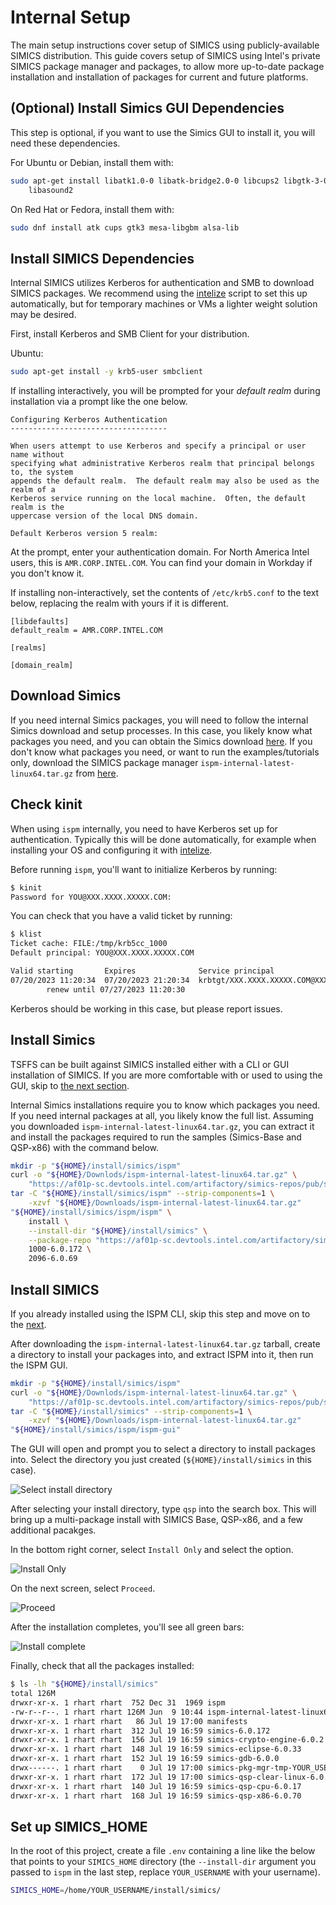 # Internal Setup

The main setup instructions cover setup of SIMICS using publicly-available SIMICS
distribution. This guide covers setup of SIMICS using Intel's private SIMICS
package manager and packages, to allow more up-to-date package installation and
installation of packages for current and future platforms.

## (Optional) Install Simics GUI Dependencies

This step is optional, if you want to use the Simics GUI to install it, you will need
these dependencies.

For Ubuntu or Debian, install them with:

```sh
sudo apt-get install libatk1.0-0 libatk-bridge2.0-0 libcups2 libgtk-3-0 libgbm1 \
    libasound2
```

On Red Hat or Fedora, install them with:

```sh
sudo dnf install atk cups gtk3 mesa-libgbm alsa-lib
```

## Install SIMICS Dependencies

Internal SIMICS utilizes Kerberos for authentication and SMB to download SIMICS
packages. We recommend using the
[intelize](https://github.com/intel-innersource/applications.provisioning.linux-at-intel.intelize/)
script to set this up automatically, but for temporary machines or VMs a lighter weight
solution may be desired.

First, install Kerberos and SMB Client for your distribution.

Ubuntu:

```sh
sudo apt-get install -y krb5-user smbclient
```

If installing interactively, you will be prompted for your *default realm* during
installation via a prompt like the one below.

```text
Configuring Kerberos Authentication
-----------------------------------

When users attempt to use Kerberos and specify a principal or user name without
specifying what administrative Kerberos realm that principal belongs to, the system
appends the default realm.  The default realm may also be used as the realm of a
Kerberos service running on the local machine.  Often, the default realm is the
uppercase version of the local DNS domain.

Default Kerberos version 5 realm:
```

At the prompt, enter your authentication domain. For North America Intel users, this is
`AMR.CORP.INTEL.COM`. You can find your domain in Workday if you don't know it.

If installing non-interactively, set the contents of `/etc/krb5.conf` to the text below,
replacing the realm with yours if it is different.

```text
[libdefaults]
default_realm = AMR.CORP.INTEL.COM

[realms]

[domain_realm]
```

## Download Simics

If you need internal Simics packages, you will need to follow the internal Simics
download and setup processes. In this case, you likely know what packages you need, and
you can obtain the Simics download [here](https://goto.intel.com/simics). If you don't
know what packages you need, or want to run the examples/tutorials only, download the
SIMICS package manager `ispm-internal-latest-linux64.tar.gz` from
[here](https://goto.intel.com/simics).

## Check kinit

When using `ispm` internally, you need to have Kerberos set up for authentication.
Typically this will be done automatically, for example when installing your OS and
configuring it with
[intelize](https://github.com/intel-innersource/applications.provisioning.linux-at-intel.intelize/).

Before running `ispm`, you'll want to initialize Kerberos by running:

```sh
$ kinit
Password for YOU@XXX.XXXX.XXXXX.COM:
```

You can check that you have a valid ticket by running:

```sh
$ klist
Ticket cache: FILE:/tmp/krb5cc_1000
Default principal: YOU@XXX.XXXX.XXXXX.COM

Valid starting       Expires              Service principal
07/20/2023 11:20:34  07/20/2023 21:20:34  krbtgt/XXX.XXXX.XXXXX.COM@XXX.XXXX.XXXXX.COM
        renew until 07/27/2023 11:20:30
```

Kerberos should be working in this case, but please report issues.

## Install Simics

TSFFS can be built against SIMICS installed either with a CLI or GUI installation of
SIMICS. If you are more comfortable with or used to using the GUI, skip to
[the next section](#install-simics-internal-gui).

Internal Simics installations require you to know which packages you need. If you need
internal packages at all, you likely know the full list. Assuming you downloaded
`ispm-internal-latest-linux64.tar.gz`, you can extract it and install the packages
required to run the samples (Simics-Base and QSP-x86) with the command below.

```sh
mkdir -p "${HOME}/install/simics/ispm"
curl -o "${HOME}/Downlods/ispm-internal-latest-linux64.tar.gz" \
    "https://af01p-sc.devtools.intel.com/artifactory/simics-repos/pub/simics-installer/intel-internal/ispm-internal-latest-linux64.tar.gz"
tar -C "${HOME}/install/simics/ispm" --strip-components=1 \
    -xzvf "${HOME}/Downloads/ispm-internal-latest-linux64.tar.gz"
"${HOME}/install/simics/ispm/ispm" \
    install \
    --install-dir "${HOME}/install/simics" \
    --package-repo "https://af01p-sc.devtools.intel.com/artifactory/simics-repos/pub/simics-6/linux64/" \
    1000-6.0.172 \
    2096-6.0.69
```

## Install SIMICS

If you already installed using the ISPM CLI, skip this step and move on to the
[next](#set-up-simics_home-internal).

After downloading the `ispm-internal-latest-linux64.tar.gz` tarball, create a directory
to install your packages into, and extract ISPM into it, then run the ISPM GUI.

```sh
mkdir -p "${HOME}/install/simics/ispm"
curl -o "${HOME}/Downlods/ispm-internal-latest-linux64.tar.gz" \
    "https://af01p-sc.devtools.intel.com/artifactory/simics-repos/pub/simics-installer/intel-internal/ispm-internal-latest-linux64.tar.gz"
tar -C "${HOME}/install/simics" --strip-components=1 \
    -xzvf "${HOME}/Downloads/ispm-internal-latest-linux64.tar.gz"
"${HOME}/install/simics/ispm/ispm-gui"
```

The GUI will open and prompt you to select a directory to install packages into. Select
the directory you just created (`${HOME}/install/simics` in this case).

![Select install directory](../docs/images/SETUP_Select_Install_Directory.png)

After selecting your install directory, type `qsp` into the search box. This will bring
up a multi-package install with SIMICS Base, QSP-x86, and a few additional pacakges.

In the bottom right corner, select `Install Only` and select the option.

![Install Only](../docs/images/SETUP_Install_Only.png)

On the next screen, select `Proceed`.

![Proceed](../docs/images/SETUP_Install_Proceed.png)

After the installation completes, you'll see all green bars:

![Install complete](../docs/images/SETUP_Install_Finished.png)

Finally, check that all the packages installed:

```sh
$ ls -lh "${HOME}/install/simics"
total 126M
drwxr-xr-x. 1 rhart rhart  752 Dec 31  1969 ispm
-rw-r--r--. 1 rhart rhart 126M Jun  9 10:44 ispm-internal-latest-linux64.tar.gz
drwxr-xr-x. 1 rhart rhart   86 Jul 19 17:00 manifests
drwxr-xr-x. 1 rhart rhart  312 Jul 19 16:59 simics-6.0.172
drwxr-xr-x. 1 rhart rhart  156 Jul 19 16:59 simics-crypto-engine-6.0.2
drwxr-xr-x. 1 rhart rhart  148 Jul 19 16:59 simics-eclipse-6.0.33
drwxr-xr-x. 1 rhart rhart  152 Jul 19 16:59 simics-gdb-6.0.0
drwx------. 1 rhart rhart    0 Jul 19 17:00 simics-pkg-mgr-tmp-YOUR_USERNAME
drwxr-xr-x. 1 rhart rhart  172 Jul 19 17:00 simics-qsp-clear-linux-6.0.14
drwxr-xr-x. 1 rhart rhart  140 Jul 19 16:59 simics-qsp-cpu-6.0.17
drwxr-xr-x. 1 rhart rhart  168 Jul 19 16:59 simics-qsp-x86-6.0.70
```

## Set up SIMICS_HOME

In the root of this project, create a file `.env` containing a line like the below that
points to your `SIMICS_HOME` directory (the `--install-dir` argument you passed to
`ispm` in the last step, replace `YOUR_USERNAME` with your username).

```sh
SIMICS_HOME=/home/YOUR_USERNAME/install/simics/
```